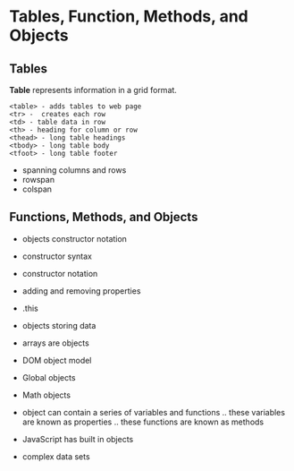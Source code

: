 # Tables, Function, Methods, and Objects

## Tables

**Table** represents information in a grid format.
```
<table> - adds tables to web page
<tr> -  creates each row
<td> - table data in row
<th> - heading for column or row
<thead> - long table headings
<tbody> - long table body 
<tfoot> - long table footer
```
- spanning columns and rows
- rowspan
- colspan

## Functions, Methods, and Objects

- objects constructor notation

- constructor syntax

- constructor notation

- adding and removing properties

- .this

- objects storing data

- arrays are objects

- DOM object model

- Global objects

- Math objects

- object can contain a series of variables and functions .. these variables are known as properties .. these functions are known as methods

- JavaScript has built in objects

- complex data sets